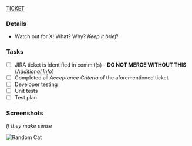 <!-- Base Template used through `updox` org in github -->

<!-- Markdown help? See https://github.com/adam-p/markdown-here/wiki/Markdown-Cheatsheet -->
[TICKET](https://myupdox.atlassian.net/browse/TICKET)

<!-- Pull Request Recommendations https://myupdox.atlassian.net/wiki/spaces/EN/pages/85164043/Pull+Requests+PRs -->

### Details

- Watch out for X! What? Why? _Keep it brief!_

### Tasks

- [ ] JIRA ticket is identified in commit(s) - **DO NOT MERGE WITHOUT THIS** ([_Additional Info_](https://myupdox.atlassian.net/wiki/spaces/EN/pages/85164043/Pull+Requests+PRs#General-Guidelines))
- [ ] Completed all _Acceptance Criteria_ of the aforementioned ticket
- [ ] Developer testing
- [ ] Unit tests
- [ ] Test plan

### Screenshots

_If they make sense_

![Random Cat](https://cataas.com/cat?type=md)
